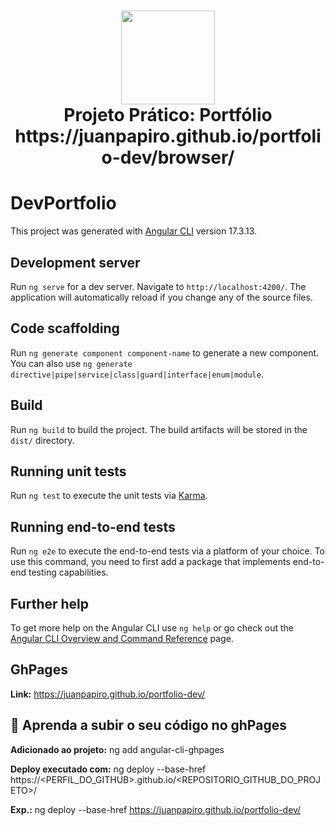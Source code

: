 
<h1 align="center">
  <img src="https://vidafullstack.com.br/wp-content/uploads/2020/07/angular.png" alt="" width="150">
  <br>
    Projeto Prático: Portfólio
  <br>
  https://juanpapiro.github.io/portfolio-dev/browser/
</h1>

# DevPortfolio

This project was generated with [Angular CLI](https://github.com/angular/angular-cli) version 17.3.13.

## Development server

Run `ng serve` for a dev server. Navigate to `http://localhost:4200/`. The application will automatically reload if you change any of the source files.

## Code scaffolding

Run `ng generate component component-name` to generate a new component. You can also use `ng generate directive|pipe|service|class|guard|interface|enum|module`.

## Build

Run `ng build` to build the project. The build artifacts will be stored in the `dist/` directory.

## Running unit tests

Run `ng test` to execute the unit tests via [Karma](https://karma-runner.github.io).

## Running end-to-end tests

Run `ng e2e` to execute the end-to-end tests via a platform of your choice. To use this command, you need to first add a package that implements end-to-end testing capabilities.

## Further help

To get more help on the Angular CLI use `ng help` or go check out the [Angular CLI Overview and Command Reference](https://angular.io/cli) page.




## GhPages

<strong>Link:</strong> https://juanpapiro.github.io/portfolio-dev/

## :custard: Aprenda a subir o seu código no ghPages

<strong>Adicionado ao projeto:</strong> ng add angular-cli-ghpages
<br>

<strong>Deploy executado com:</strong> ng deploy --base-href https://<PERFIL_DO_GITHUB>.github.io/<REPOSITORIO_GITHUB_DO_PROJETO>/

<strong>Exp.:</strong> ng deploy --base-href https://juanpapiro.github.io/portfolio-dev/